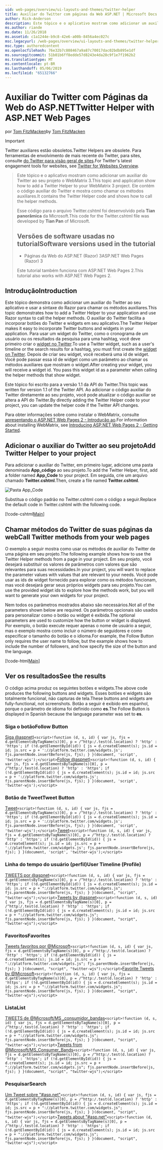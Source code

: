```yaml
---
uid: web-pages/overview/ui-layouts-and-themes/twitter-helper
title: Auxiliar do Twitter com páginas da Web ASP.NET | Microsoft Docs
author: Rick-Anderson
description: Este tópico e o aplicativo mostram como adicionar um auxiliar do Twitter ao seu projeto o WebMatrix 3. Ele contém o código auxiliar do Twitter e mostra como chamar o auxiliar de...
ms.author: riande
ms.date: 11/26/2018
ms.assetid: c1a1244e-b9c8-42e6-a00b-8456a4ec027c
msc.legacyurl: /web-pages/overview/ui-layouts-and-themes/twitter-helper
msc.type: authoredcontent
ms.openlocfilehash: 76e32b7c808467a9a87c70017dac02bdb895e1df
ms.sourcegitcommit: 51b01b6ff8edde57d8243e4da28c9f1e7f1962b2
ms.translationtype: MT
ms.contentlocale: pt-BR
ms.lasthandoff: 05/06/2019
ms.locfileid: "65132766"
---
```

# <a name="twitter-helper-with-aspnet-web-pages"></a><span data-ttu-id="3c586-104">Auxiliar do Twitter com Páginas da Web do ASP.NET</span><span class="sxs-lookup"><span data-stu-id="3c586-104">Twitter Helper with ASP.NET Web Pages</span></span>

<span data-ttu-id="3c586-105">por [Tom FitzMacken](https://github.com/tfitzmac)</span><span class="sxs-lookup"><span data-stu-id="3c586-105">by [Tom FitzMacken](https://github.com/tfitzmac)</span></span>

> [!IMPORTANT]
> <span data-ttu-id="3c586-106">Twitter auxiliares estão obsoletos.</span><span class="sxs-lookup"><span data-stu-id="3c586-106">Twitter Helpers are obsolete.</span></span> <span data-ttu-id="3c586-107">Para ferramentas de envolvimento de mais recente do Twitter, para sites, consulte [do Twitter para visão geral de sites](https://developer.twitter.com/en/docs/twitter-for-websites/overview).</span><span class="sxs-lookup"><span data-stu-id="3c586-107">For Twitter's latest engagement tools for websites, see [Twitter for Websites Overview](https://developer.twitter.com/en/docs/twitter-for-websites/overview).</span></span>

> <span data-ttu-id="3c586-108">Este tópico e o aplicativo mostram como adicionar um auxiliar do Twitter ao seu projeto o WebMatrix 3.</span><span class="sxs-lookup"><span data-stu-id="3c586-108">This topic and application show how to add a Twitter Helper to your WebMatrix 3 project.</span></span> <span data-ttu-id="3c586-109">Ele contém o código auxiliar do Twitter e mostra como chamar os métodos auxiliares.</span><span class="sxs-lookup"><span data-stu-id="3c586-109">It contains the Twitter Helper code and shows how to call the helper methods.</span></span>
> 
> <span data-ttu-id="3c586-110">Esse código para o arquivo Twitter.cshtml foi desenvolvido pela **Tian panorâmica** da Microsoft.</span><span class="sxs-lookup"><span data-stu-id="3c586-110">This code for the Twitter.cshtml file was developed by **Tian Pan** of Microsoft.</span></span>
> 
> ## <a name="software-versions-used-in-the-tutorial"></a><span data-ttu-id="3c586-111">Versões de software usadas no tutorial</span><span class="sxs-lookup"><span data-stu-id="3c586-111">Software versions used in the tutorial</span></span>
> 
> 
> - <span data-ttu-id="3c586-112">Páginas da Web do ASP.NET (Razor) 3</span><span class="sxs-lookup"><span data-stu-id="3c586-112">ASP.NET Web Pages (Razor) 3</span></span>
>   
> 
> <span data-ttu-id="3c586-113">Este tutorial também funciona com ASP.NET Web Pages 2.</span><span class="sxs-lookup"><span data-stu-id="3c586-113">This tutorial also works with ASP.NET Web Pages 2.</span></span>

## <a name="introduction"></a><span data-ttu-id="3c586-114">Introdução</span><span class="sxs-lookup"><span data-stu-id="3c586-114">Introduction</span></span>

<span data-ttu-id="3c586-115">Este tópico demonstra como adicionar um auxiliar do Twitter ao seu aplicativo e usar a sintaxe do Razor para chamar os métodos auxiliares.</span><span class="sxs-lookup"><span data-stu-id="3c586-115">This topic demonstrates how to add a Twitter Helper to your application and use Razor syntax to call the helper methods.</span></span> <span data-ttu-id="3c586-116">O auxiliar do Twitter facilita a incorporar botões do Twitter e widgets em seu aplicativo.</span><span class="sxs-lookup"><span data-stu-id="3c586-116">The Twitter Helper makes it easy to incorporate Twitter buttons and widgets in your application.</span></span> <span data-ttu-id="3c586-117">Para usar um widget do Twitter, como o cronograma de um usuário ou os resultados da pesquisa para uma hashtag, você deve primeiro criar o [widget no Twitter](https://twitter.com/settings/widgets).</span><span class="sxs-lookup"><span data-stu-id="3c586-117">To use a Twitter widget, such as a user's timeline or the search results for a hashtag, you must first create the [widget on Twitter](https://twitter.com/settings/widgets).</span></span> <span data-ttu-id="3c586-118">Depois de criar seu widget, você receberá uma id de widget. Você pode passar essa id de widget como um parâmetro ao chamar os métodos auxiliares que mostram o widget.</span><span class="sxs-lookup"><span data-stu-id="3c586-118">After creating your widget, you will receive a widget id. You pass this widget id as a parameter when calling the helper methods that show widget.</span></span>

<span data-ttu-id="3c586-119">Este tópico foi escrito para a versão 1.1 da API do Twitter.</span><span class="sxs-lookup"><span data-stu-id="3c586-119">This topic was written for version 1.1 of the Twitter API.</span></span> <span data-ttu-id="3c586-120">Ao adicionar o código auxiliar do Twitter diretamente ao seu projeto, você pode atualizar o código auxiliar se altera a API do Twitter.</span><span class="sxs-lookup"><span data-stu-id="3c586-120">By directly adding the Twitter Helper code to your project, you can update the helper code if the Twitter API changes.</span></span>

<span data-ttu-id="3c586-121">Para obter informações sobre como instalar o WebMatrix, consulte [apresentando o ASP.NET Web Pages 2 - Introdução ao](../getting-started/introducing-aspnet-web-pages-2/getting-started.md).</span><span class="sxs-lookup"><span data-stu-id="3c586-121">For information about installing WebMatrix, see [Introducing ASP.NET Web Pages 2 - Getting Started](../getting-started/introducing-aspnet-web-pages-2/getting-started.md).</span></span>

## <a name="add-twitter-helper-to-your-project"></a><span data-ttu-id="3c586-122">Adicionar o auxiliar do Twitter ao seu projeto</span><span class="sxs-lookup"><span data-stu-id="3c586-122">Add Twitter Helper to your project</span></span>

<span data-ttu-id="3c586-123">Para adicionar o auxiliar do Twitter, em primeiro lugar, adicione uma pasta denominada **App\_código** ao seu projeto.</span><span class="sxs-lookup"><span data-stu-id="3c586-123">To add the Twitter Helper, first, add a folder named **App\_Code** to your project.</span></span> <span data-ttu-id="3c586-124">Em seguida, crie um arquivo chamado **Twitter.cshtml**.</span><span class="sxs-lookup"><span data-stu-id="3c586-124">Then, create a file named **Twitter.cshtml**.</span></span>

![Pasta App_Code](twitter-helper/_static/image1.png)

<span data-ttu-id="3c586-126">Substitua o código padrão no Twitter.cshtml com o código a seguir.</span><span class="sxs-lookup"><span data-stu-id="3c586-126">Replace the default code in Twitter.cshtml with the following code.</span></span>

[!code-cshtml[Main](twitter-helper/samples/sample1.cshtml)]

## <a name="call-twitter-methods-from-your-web-pages"></a><span data-ttu-id="3c586-127">Chamar métodos do Twitter de suas páginas da web</span><span class="sxs-lookup"><span data-stu-id="3c586-127">Call Twitter methods from your web pages</span></span>

<span data-ttu-id="3c586-128">O exemplo a seguir mostra como usar os métodos de auxiliar do Twitter de uma página em seu projeto.</span><span class="sxs-lookup"><span data-stu-id="3c586-128">The following example shows how to use the Twitter Helper methods from a page in your project.</span></span> <span data-ttu-id="3c586-129">Em seu projeto, você desejará substituir os valores de parâmetros com valores que são relevantes para suas necessidades.</span><span class="sxs-lookup"><span data-stu-id="3c586-129">In your project, you will want to replace the parameter values with values that are relevant to your needs.</span></span> <span data-ttu-id="3c586-130">Você pode usar as ids de widget fornecido para explorar como os métodos funcionam, mas você desejará gerar seus próprios widgets para seu projeto.</span><span class="sxs-lookup"><span data-stu-id="3c586-130">You can use the provided widget ids to explore how the methods work, but you will want to generate your own widgets for your project.</span></span>

<span data-ttu-id="3c586-131">Nem todos os parâmetros mostrados abaixo são necessários.</span><span class="sxs-lookup"><span data-stu-id="3c586-131">Not all of the parameters shown below are required.</span></span> <span data-ttu-id="3c586-132">Os parâmetros opcionais são usados para personalizar como o botão ou widget é exibida.</span><span class="sxs-lookup"><span data-stu-id="3c586-132">The optional parameters are used to customize how the button or widget is displayed.</span></span> <span data-ttu-id="3c586-133">Por exemplo, o botão execute requer apenas o nome de usuário a seguir, mas o exemplo mostra como incluir o número de seguidores e como especificar o tamanho do botão e o idioma.</span><span class="sxs-lookup"><span data-stu-id="3c586-133">For example, the Follow Button only requires the user name to follow, but the example shows how to include the number of followers, and how specify the size of the button and the language.</span></span>

[!code-html[Main](twitter-helper/samples/sample2.html)]

## <a name="see-the-results"></a><span data-ttu-id="3c586-134">Ver os resultados</span><span class="sxs-lookup"><span data-stu-id="3c586-134">See the results</span></span>

<span data-ttu-id="3c586-135">O código acima produz os seguintes botões e widgets.</span><span class="sxs-lookup"><span data-stu-id="3c586-135">The above code produces the following buttons and widgets.</span></span> <span data-ttu-id="3c586-136">Esses botões e widgets são totalmente funcional, não capturas de tela.</span><span class="sxs-lookup"><span data-stu-id="3c586-136">These buttons and widgets are fully-functional, not screenshots.</span></span> <span data-ttu-id="3c586-137">Botão a seguir é exibido em espanhol, porque o parâmetro de idioma foi definido como **es**.</span><span class="sxs-lookup"><span data-stu-id="3c586-137">The Follow Button is displayed in Spanish because the language parameter was set to **es**.</span></span>

### <a name="follow-button"></a><span data-ttu-id="3c586-138">Siga o botão</span><span class="sxs-lookup"><span data-stu-id="3c586-138">Follow Button</span></span>

<span data-ttu-id="3c586-139">[Siga @aspnet)](https://twitter.com/aspnet)`<script>!function (d, s, id) { var js, fjs = d.getElementsByTagName(s)[0], p = /^http:/.test(d.location) ? 'http' : 'https'; if (!d.getElementById(id)) { js = d.createElement(s); js.id = id; js.src = p + '://platform.twitter.com/widgets.js'; fjs.parentNode.insertBefore(js, fjs); } }(document, 'script', 'twitter-wjs');</script>`</span><span class="sxs-lookup"><span data-stu-id="3c586-139">[Follow @aspnet)](https://twitter.com/aspnet)`<script>!function (d, s, id) { var js, fjs = d.getElementsByTagName(s)[0], p = /^http:/.test(d.location) ? 'http' : 'https'; if (!d.getElementById(id)) { js = d.createElement(s); js.id = id; js.src = p + '://platform.twitter.com/widgets.js'; fjs.parentNode.insertBefore(js, fjs); } }(document, 'script', 'twitter-wjs');</script>`</span></span>

### <a name="tweet-button"></a><span data-ttu-id="3c586-140">Botão de Tweet</span><span class="sxs-lookup"><span data-stu-id="3c586-140">Tweet Button</span></span>

<span data-ttu-id="3c586-141">[Tweet](https://twitter.com/share)`<script>!function (d, s, id) { var js, fjs = d.getElementsByTagName(s)[0], p = /^http:/.test(d.location) ? 'http' : 'https'; if (!d.getElementById(id)) { js = d.createElement(s); js.id = id; js.src = p + '://platform.twitter.com/widgets.js'; fjs.parentNode.insertBefore(js, fjs); } }(document, 'script', 'twitter-wjs');</script>`</span><span class="sxs-lookup"><span data-stu-id="3c586-141">[Tweet](https://twitter.com/share)`<script>!function (d, s, id) { var js, fjs = d.getElementsByTagName(s)[0], p = /^http:/.test(d.location) ? 'http' : 'https'; if (!d.getElementById(id)) { js = d.createElement(s); js.id = id; js.src = p + '://platform.twitter.com/widgets.js'; fjs.parentNode.insertBefore(js, fjs); } }(document, 'script', 'twitter-wjs');</script>`</span></span>

### <a name="user-timeline-profile"></a><span data-ttu-id="3c586-142">Linha do tempo do usuário (perfil)</span><span class="sxs-lookup"><span data-stu-id="3c586-142">User Timeline (Profile)</span></span>

<span data-ttu-id="3c586-143">[TWEETS por @aspnet](https://twitter.com/aspnet)`<script>!function (d, s, id) { var js, fjs = d.getElementsByTagName(s)[0], p = /^http:/.test(d.location) ? 'http' : 'https'; if (!d.getElementById(id)) { js = d.createElement(s); js.id = id; js.src = p + "://platform.twitter.com/widgets.js"; fjs.parentNode.insertBefore(js, fjs); } }(document, "script", "twitter-wjs");</script>`</span><span class="sxs-lookup"><span data-stu-id="3c586-143">[Tweets by @aspnet](https://twitter.com/aspnet)`<script>!function (d, s, id) { var js, fjs = d.getElementsByTagName(s)[0], p = /^http:/.test(d.location) ? 'http' : 'https'; if (!d.getElementById(id)) { js = d.createElement(s); js.id = id; js.src = p + "://platform.twitter.com/widgets.js"; fjs.parentNode.insertBefore(js, fjs); } }(document, "script", "twitter-wjs");</script>`</span></span>

### <a name="favorites"></a><span data-ttu-id="3c586-144">Favoritos</span><span class="sxs-lookup"><span data-stu-id="3c586-144">Favorites</span></span>

<span data-ttu-id="3c586-145">[Tweets favoritos por @Microsoft](https://twitter.com/Microsoft/favorites)`<script>!function (d, s, id) { var js, fjs = d.getElementsByTagName(s)[0], p = /^http:/.test(d.location) ? 'http' : 'https'; if (!d.getElementById(id)) { js = d.createElement(s); js.id = id; js.src = p + "://platform.twitter.com/widgets.js"; fjs.parentNode.insertBefore(js, fjs); } }(document, "script", "twitter-wjs");</script>`</span><span class="sxs-lookup"><span data-stu-id="3c586-145">[Favorite Tweets by @Microsoft](https://twitter.com/Microsoft/favorites)`<script>!function (d, s, id) { var js, fjs = d.getElementsByTagName(s)[0], p = /^http:/.test(d.location) ? 'http' : 'https'; if (!d.getElementById(id)) { js = d.createElement(s); js.id = id; js.src = p + "://platform.twitter.com/widgets.js"; fjs.parentNode.insertBefore(js, fjs); } }(document, "script", "twitter-wjs");</script>`</span></span>

### <a name="list"></a><span data-ttu-id="3c586-146">Lista</span><span class="sxs-lookup"><span data-stu-id="3c586-146">List</span></span>

<span data-ttu-id="3c586-147">[TWEETS de @Microsoft/MS \_consumidor\_bandas](https://twitter.com/microsoft/ms-consumer-brands/)`<script>!function (d, s, id) { var js, fjs = d.getElementsByTagName(s)[0], p = /^http:/.test(d.location) ? 'http' : 'https'; if (!d.getElementById(id)) { js = d.createElement(s); js.id = id; js.src = p + "://platform.twitter.com/widgets.js"; fjs.parentNode.insertBefore(js, fjs); } }(document, "script", "twitter-wjs");</script>`</span><span class="sxs-lookup"><span data-stu-id="3c586-147">[Tweets from @Microsoft/MS\_Consumer\_Bands](https://twitter.com/microsoft/ms-consumer-brands/)`<script>!function (d, s, id) { var js, fjs = d.getElementsByTagName(s)[0], p = /^http:/.test(d.location) ? 'http' : 'https'; if (!d.getElementById(id)) { js = d.createElement(s); js.id = id; js.src = p + "://platform.twitter.com/widgets.js"; fjs.parentNode.insertBefore(js, fjs); } }(document, "script", "twitter-wjs");</script>`</span></span>

### <a name="search"></a><span data-ttu-id="3c586-148">Pesquisar</span><span class="sxs-lookup"><span data-stu-id="3c586-148">Search</span></span>

<span data-ttu-id="3c586-149">[Um Tweet sobre &quot;#asp.net&quot;](https://twitter.com/search?q=%23asp.net)`<script>!function (d, s, id) { var js, fjs = d.getElementsByTagName(s)[0], p = /^http:/.test(d.location) ? 'http' : 'https'; if (!d.getElementById(id)) { js = d.createElement(s); js.id = id; js.src = p + "://platform.twitter.com/widgets.js"; fjs.parentNode.insertBefore(js, fjs); } }(document, "script", "twitter-wjs");</script>`</span><span class="sxs-lookup"><span data-stu-id="3c586-149">[Tweets about &quot;#asp.net&quot;](https://twitter.com/search?q=%23asp.net)`<script>!function (d, s, id) { var js, fjs = d.getElementsByTagName(s)[0], p = /^http:/.test(d.location) ? 'http' : 'https'; if (!d.getElementById(id)) { js = d.createElement(s); js.id = id; js.src = p + "://platform.twitter.com/widgets.js"; fjs.parentNode.insertBefore(js, fjs); } }(document, "script", "twitter-wjs");</script>`</span></span>
